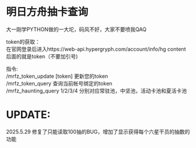 # 明日方舟抽卡查询  

大一刚学PYTHON做的一大坨，码风不好，大家不要喷我QAQ  

token的获取：  
在官网登录后进入https://web-api.hypergryph.com/account/info/hg content后面的就是token（不要加引号)  

指令:  
/mrfz_token_update [token] 更新您的token   
/mrfz_token_query 查询当前帐号绑定的token  
/mrfz_haunting_query 1/2/3/4 分别对应常驻池，中坚池，活动卡池和夏活卡池  

# UPDATE:  
2025.5.29 修复了只能读取100抽的BUG，增加了显示获得每个六星干员的抽数的功能
